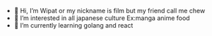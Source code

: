 - 👋 Hi, I’m Wipat or my nickname is film but my friend call me chew
- 👀 I’m interested in all japanese culture Ex:manga anime food 
- 🌱 I’m currently learning golang and react

<!---
chewwey/chewwey is a ✨ special ✨ repository because its `README.md` (this file) appears on your GitHub profile.
You can click the Preview link to take a look at your changes.
--->
